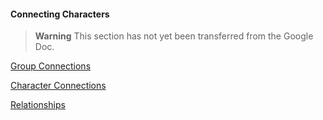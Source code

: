 #### Connecting Characters

> **Warning**
> This section has not yet been transferred from the Google Doc.

[Group Connections](./Characters_Group_Connections.md)

[Character Connections](./Characters_Character_Connections.md)

[Relationships](./Characters_Relationships.md)
